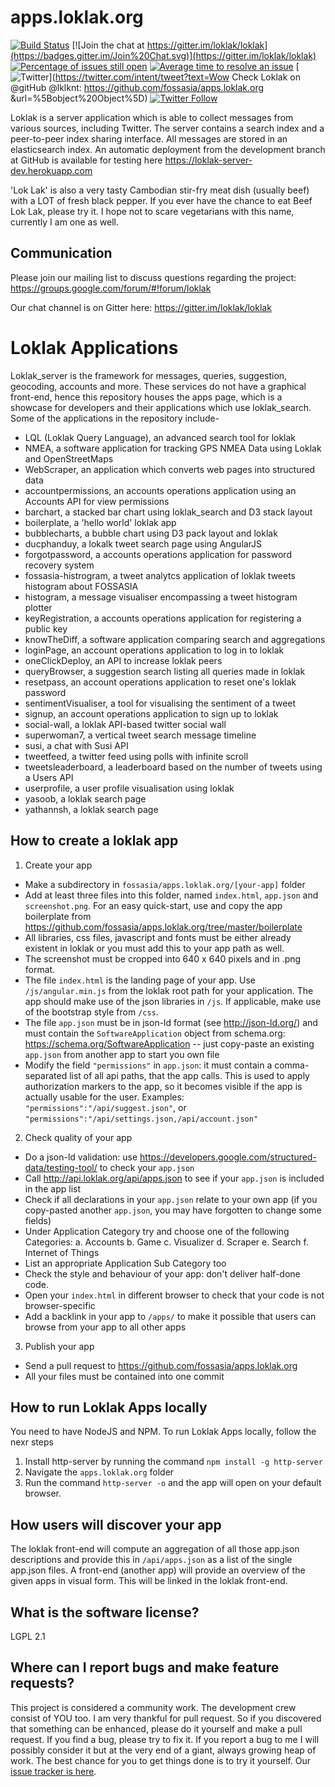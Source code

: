 # apps.loklak.org
[![Build Status](https://travis-ci.org/loklak/loklak_server.svg?branch=master)](https://travis-ci.org/fossasia/apps.loklak.org)
[![Join the chat at https://gitter.im/loklak/loklak](https://badges.gitter.im/Join%20Chat.svg)](https://gitter.im/loklak/loklak)
[![Percentage of issues still open](http://isitmaintained.com/badge/open/fossasia/apps.loklak.org.svg)](http://isitmaintained.com/project/fossasia/apps.loklak.org "Percentage of issues still open")
[![Average time to resolve an issue](http://isitmaintained.com/badge/resolution/fossasia/apps.loklak.org.svg)](http://isitmaintained.com/project/fossasia/apps.loklak.org "Average time to resolve an issue")
[![Twitter](https://img.shields.io/twitter/url/http/shields.io.svg?style=social)](https://twitter.com/intent/tweet?text=Wow Check Loklak on @gitHub @lklknt: https://github.com/fossasia/apps.loklak.org &url=%5Bobject%20Object%5D)
[![Twitter Follow](https://img.shields.io/twitter/follow/lklknt.svg?style=social&label=Follow&maxAge=2592000?style=flat-square)](https://twitter.com/lklknt)

Loklak is a server application which is able to collect messages from various sources, including Twitter. The server contains a search index and a peer-to-peer index sharing interface. All messages are stored in an elasticsearch index. An automatic deployment from the development branch at GitHub is available for testing here https://loklak-server-dev.herokuapp.com

'Lok Lak' is also a very tasty Cambodian stir-fry meat dish (usually beef) with a LOT of fresh black pepper. If you ever have the chance to eat Beef Lok Lak, please try it. I hope not to scare vegetarians with this name, currently I am one as well.

## Communication

Please join our mailing list to discuss questions regarding the project: https://groups.google.com/forum/#!forum/loklak

Our chat channel is on Gitter here: https://gitter.im/loklak/loklak

# Loklak Applications

Loklak_server is the framework for messages, queries, suggestion, geocoding, accounts and more. These services do not have a graphical front-end, hence this repository houses the apps page, which is a showcase for developers and their applications which use loklak_search.
Some of the applications in the repository include-
- LQL (Loklak Query Language), an advanced search tool for loklak
- NMEA, a software application for tracking GPS NMEA Data using Loklak and OpenStreetMaps
- WebScraper, an application which converts web pages into structured data
- accountpermissions, an accounts operations application using an Accounts API for view permissions
- barchart, a stacked bar chart using loklak_search and D3 stack layout
- boilerplate, a 'hello world' loklak app
- bubblecharts, a bubble chart using D3 pack layout and loklak
- ducphanduy, a lokalk tweet search page using AngularJS
- forgotpassword, a accounts operations application for  password recovery system
- fossasia-histrogram, a tweet analytcs application of loklak tweets histogram about FOSSASIA
- histogram, a message visualiser encompassing a tweet histogram plotter
- keyRegistration, a accounts operations application for registering a public key
- knowTheDiff, a software application comparing search and aggregations
- loginPage, an account operations application to log in to loklak
- oneClickDeploy, an API to increase loklak peers
- queryBrowser, a suggestion search listing all queries made in loklak
- resetpass, an account operations application to reset one's loklak password
- sentimentVisualiser, a tool for visualising the sentiment of a tweet
- signup, an account operations application to sign up to loklak
- social-wall, a loklak API-based twitter social wall
- superwoman7, a vertical tweet search message timeline
- susi, a chat with Susi API
- tweetfeed, a twitter feed using polls with infinite scroll
- tweetsleaderboard, a leaderboard based on the number of tweets using a Users API
- userprofile, a user profile visualisation using loklak
- yasoob, a loklak search page
- yathannsh, a loklak search page


## How to create a loklak app

1. Create your app
  - Make a subdirectory in ```fossasia/apps.loklak.org/[your-app]``` folder
  - Add at least three files into this folder, named ```index.html```, ```app.json``` and ```screenshot.png```.
    For an easy quick-start, use and copy the app boilerplate from
    https://github.com/fossasia/apps.loklak.org/tree/master/boilerplate
  - All libraries, css files, javascript and fonts must be either already existent
    in loklak or you must add this to your app path as well. 
  - The screenshot must be cropped into 640 x 640 pixels and in .png format.
  - The file ```index.html``` is the landing page of your app.
    Use ```/js/angular.min.js``` from the loklak root path for your application.
    The app should make use of the json libraries in ```/js```.
    If applicable, make use of the bootstrap style from ```/css```.
  - The file ```app.json``` must be in json-ld format (see http://json-ld.org/)
    and must contain the ```SoftwareApplication``` object from schema.org:
    https://schema.org/SoftwareApplication -- just copy-paste an existing ```app.json``` from another app to start you own file
  - Modify the field ```"permissions"``` in ```app.json```: it must contain a comma-separated list of all api paths,
    that the app calls. This is used to apply authorization markers to the app, so it becomes visible if the app
    is actually usable for the user. Examples:
    ```"permissions":"/api/suggest.json"```, or ```"permissions":"/api/settings.json,/api/account.json"```

2. Check quality of your app
  - Do a json-ld validation: use https://developers.google.com/structured-data/testing-tool/ to check your ```app.json```
  - Call http://api.loklak.org/api/apps.json to see if your ```app.json``` is included in the app list
  - Check if all declarations in your ```app.json``` relate to your own app
    (if you copy-pasted another ```app.json```, you may have forgotten to change some fields)
  - Under Application Category try and choose one of the following Categories:
  a. Accounts
  b. Game
  c. Visualizer
  d. Scraper
  e. Search
  f. Internet of Things
  - List an appropriate Application Sub Category too
  - Check the style and behaviour of your app: don't deliver half-done code.
  - Open your ```index.html``` in different browser to check that your code is not browser-specific
  - Add a backlink in your app to ```/apps/``` to make it possible that users can browse from your app to all other apps

3. Publish your app
  - Send a pull request to https://github.com/fossasia/apps.loklak.org
  - All your files must be contained into one commit

## How to run Loklak Apps locally

You need to have NodeJS and NPM. To run Loklak Apps locally, follow the nexr steps

1. Install http-server by running the command ```npm install -g http-server```
2. Navigate the ```apps.loklak.org``` folder
3. Run the command ```http-server -o``` and the app will open on your default browser.

## How users will discover your app
The loklak front-end will compute an aggregation of all those app.json descriptions and provide this in ```/api/apps.json``` as a list of the single app.json files.
A front-end (another app) will provide an overview of the given apps in visual form. This will be linked in the loklak front-end.


## What is the software license?

LGPL 2.1


## Where can I report bugs and make feature requests?

This project is considered a community work. The development crew consist of YOU too. I am very thankful for pull request. So if you discovered that something can be enhanced, please do it yourself and make a pull request. If you find a bug, please try to fix it. If you report a bug to me I will possibly consider it but at the very end of a giant, always growing heap of work. The best chance for you to get things done is to try it yourself. Our [issue tracker is here](https://github.com/loklak/loklak_server/issues).
